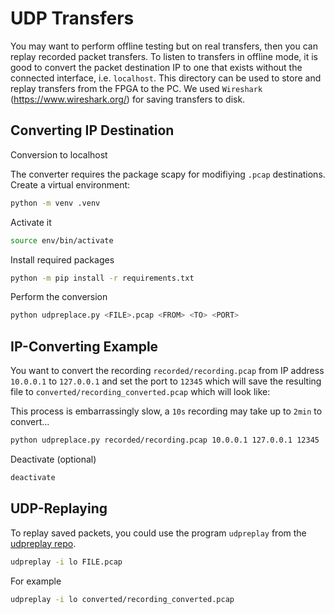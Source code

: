 # UDP Transfers

You may want to perform offline testing but on real transfers, then you can
replay recorded packet transfers. To listen to transfers in offline mode, it is
good to convert the packet destination IP to one that exists without the
connected interface, i.e. `localhost`. This directory can be used to store and
replay transfers from the FPGA to the PC. We used `Wireshark` (https://www.wireshark.org/) 
for saving transfers to disk.

## Converting IP Destination

Conversion to localhost

The converter requires the package scapy for modifiying `.pcap` destinations.
Create a virtual environment:
```bash
python -m venv .venv
```

Activate it
```bash 
source env/bin/activate
```

Install required packages
```bash 
python -m pip install -r requirements.txt 
```

Perform the conversion
```bash
python udpreplace.py <FILE>.pcap <FROM> <TO> <PORT>
```


## IP-Converting Example 

You want to convert the recording `recorded/recording.pcap` from IP address
`10.0.0.1` to `127.0.0.1` and set the port to `12345` which will save the
resulting file to `converted/recording_converted.pcap` which will look like:

This process is embarrassingly slow, a `10s` recording may take up to `2min` to
convert... 

```bash 
python udpreplace.py recorded/recording.pcap 10.0.0.1 127.0.0.1 12345
```

Deactivate (optional)

```bash 
deactivate
```


## UDP-Replaying

To replay saved packets, you could use the program `udpreplay` from the [udpreplay repo](https://github.com/rigtorp/udpreplay).

```bash 
udpreplay -i lo FILE.pcap
```

For example 
```bash 
udpreplay -i lo converted/recording_converted.pcap
```


